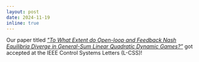 ```yaml
---
layout: post
date: 2024-11-19
inline: true
---
```


Our paper titled _<a href="https://arxiv.org/pdf/2409.11257"> "To What Extent do Open-loop and Feedback Nash Equilibria Diverge in General-Sum Linear Quadratic Dynamic Games?”</a>_ got accepted at the IEEE Control Systems Letters (L-CSS)!